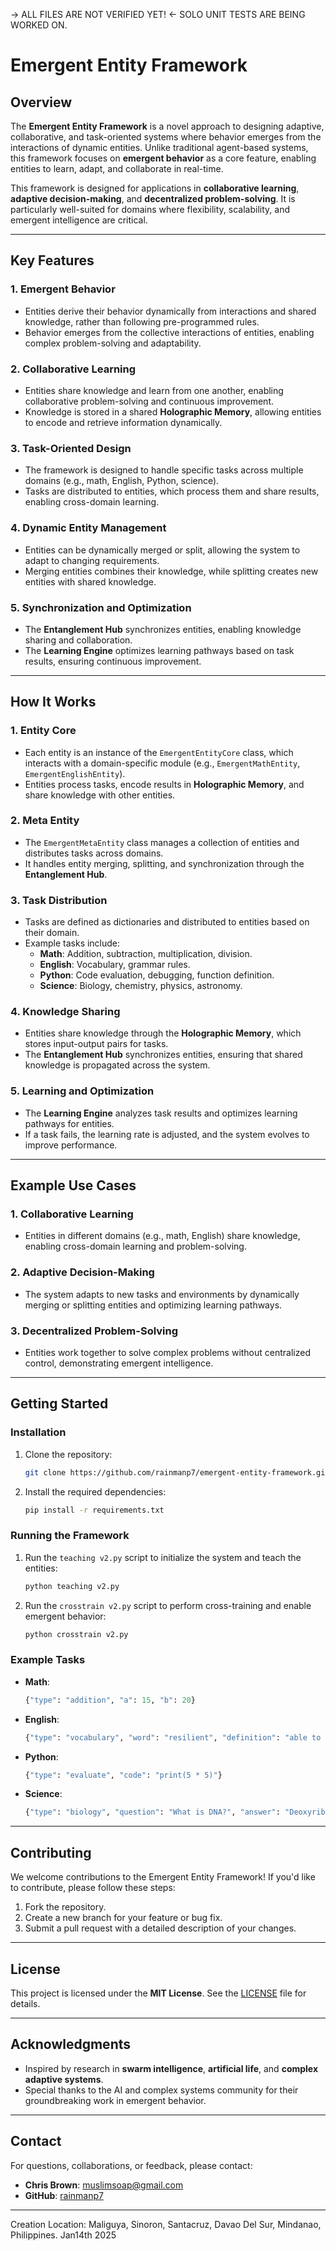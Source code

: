 
-> ALL FILES ARE NOT VERIFIED YET! <-
SOLO UNIT TESTS ARE BEING WORKED ON.

# Emergent Entity Framework

## Overview

The **Emergent Entity Framework** is a novel approach to designing adaptive, collaborative, and task-oriented systems where behavior emerges from the interactions of dynamic entities. Unlike traditional agent-based systems, this framework focuses on **emergent behavior** as a core feature, enabling entities to learn, adapt, and collaborate in real-time.

This framework is designed for applications in **collaborative learning**, **adaptive decision-making**, and **decentralized problem-solving**. It is particularly well-suited for domains where flexibility, scalability, and emergent intelligence are critical.

---

## Key Features

### 1. **Emergent Behavior**
   - Entities derive their behavior dynamically from interactions and shared knowledge, rather than following pre-programmed rules.
   - Behavior emerges from the collective interactions of entities, enabling complex problem-solving and adaptability.

### 2. **Collaborative Learning**
   - Entities share knowledge and learn from one another, enabling collaborative problem-solving and continuous improvement.
   - Knowledge is stored in a shared **Holographic Memory**, allowing entities to encode and retrieve information dynamically.

### 3. **Task-Oriented Design**
   - The framework is designed to handle specific tasks across multiple domains (e.g., math, English, Python, science).
   - Tasks are distributed to entities, which process them and share results, enabling cross-domain learning.

### 4. **Dynamic Entity Management**
   - Entities can be dynamically merged or split, allowing the system to adapt to changing requirements.
   - Merging entities combines their knowledge, while splitting creates new entities with shared knowledge.

### 5. **Synchronization and Optimization**
   - The **Entanglement Hub** synchronizes entities, enabling knowledge sharing and collaboration.
   - The **Learning Engine** optimizes learning pathways based on task results, ensuring continuous improvement.

---

## How It Works

### 1. **Entity Core**
   - Each entity is an instance of the `EmergentEntityCore` class, which interacts with a domain-specific module (e.g., `EmergentMathEntity`, `EmergentEnglishEntity`).
   - Entities process tasks, encode results in **Holographic Memory**, and share knowledge with other entities.

### 2. **Meta Entity**
   - The `EmergentMetaEntity` class manages a collection of entities and distributes tasks across domains.
   - It handles entity merging, splitting, and synchronization through the **Entanglement Hub**.

### 3. **Task Distribution**
   - Tasks are defined as dictionaries and distributed to entities based on their domain.
   - Example tasks include:
     - **Math**: Addition, subtraction, multiplication, division.
     - **English**: Vocabulary, grammar rules.
     - **Python**: Code evaluation, debugging, function definition.
     - **Science**: Biology, chemistry, physics, astronomy.

### 4. **Knowledge Sharing**
   - Entities share knowledge through the **Holographic Memory**, which stores input-output pairs for tasks.
   - The **Entanglement Hub** synchronizes entities, ensuring that shared knowledge is propagated across the system.

### 5. **Learning and Optimization**
   - The **Learning Engine** analyzes task results and optimizes learning pathways for entities.
   - If a task fails, the learning rate is adjusted, and the system evolves to improve performance.

---

## Example Use Cases

### 1. **Collaborative Learning**
   - Entities in different domains (e.g., math, English) share knowledge, enabling cross-domain learning and problem-solving.

### 2. **Adaptive Decision-Making**
   - The system adapts to new tasks and environments by dynamically merging or splitting entities and optimizing learning pathways.

### 3. **Decentralized Problem-Solving**
   - Entities work together to solve complex problems without centralized control, demonstrating emergent intelligence.

---

## Getting Started

### Installation
1. Clone the repository:
   ```bash
   git clone https://github.com/rainmanp7/emergent-entity-framework.git
   ```
2. Install the required dependencies:
   ```bash
   pip install -r requirements.txt
   ```

### Running the Framework
1. Run the `teaching v2.py` script to initialize the system and teach the entities:
   ```bash
   python teaching v2.py
   ```
2. Run the `crosstrain v2.py` script to perform cross-training and enable emergent behavior:
   ```bash
   python crosstrain v2.py
   ```

### Example Tasks
- **Math**:
  ```python
  {"type": "addition", "a": 15, "b": 20}
  ```
- **English**:
  ```python
  {"type": "vocabulary", "word": "resilient", "definition": "able to recover quickly from difficulties"}
  ```
- **Python**:
  ```python
  {"type": "evaluate", "code": "print(5 * 5)"}
  ```
- **Science**:
  ```python
  {"type": "biology", "question": "What is DNA?", "answer": "Deoxyribonucleic acid, the molecule that carries genetic information."}
  ```

---

## Contributing

We welcome contributions to the Emergent Entity Framework! If you'd like to contribute, please follow these steps:
1. Fork the repository.
2. Create a new branch for your feature or bug fix.
3. Submit a pull request with a detailed description of your changes.

---

## License

This project is licensed under the **MIT License**. See the [LICENSE](LICENSE) file for details.

---

## Acknowledgments

- Inspired by research in **swarm intelligence**, **artificial life**, and **complex adaptive systems**.
- Special thanks to the AI and complex systems community for their groundbreaking work in emergent behavior.

---

## Contact

For questions, collaborations, or feedback, please contact:
- **Chris Brown**: [muslimsoap@gmail.com](mailto:muslimsoap@gmail.com)
- **GitHub**: [rainmanp7](https://github.com/rainmanp7)

---














Creation Location:
Maliguya, Sinoron, Santacruz, Davao Del Sur, Mindanao, Philippines. Jan14th 2025

